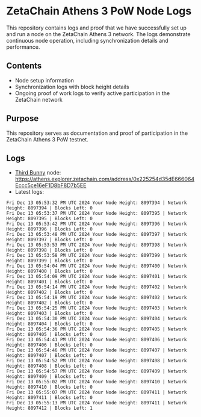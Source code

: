 # ZetaChain Athens 3 PoW Node Logs
This repository contains logs and proof that we have successfully set up and run a node on the ZetaChain Athens 3 network. The logs demonstrate continuous node operation, including synchronization details and performance.

## Contents
- Node setup information
- Synchronization logs with block height details
- Ongoing proof of work logs to verify active participation in the ZetaChain network

## Purpose
This repository serves as documentation and proof of participation in the ZetaChain Athens 3 PoW testnet.

## Logs

- [Third Bunny](https://thirdbunny.xyz/) node: https://athens.explorer.zetachain.com/address/0x225254d35dE666064Eccc5ce16eF1D8bF8D7b5EE
- Latest logs:
```
Fri Dec 13 05:53:32 PM UTC 2024 Your Node Height: 8097394 | Network Height: 8097394 | Blocks Left: 0
Fri Dec 13 05:53:37 PM UTC 2024 Your Node Height: 8097395 | Network Height: 8097395 | Blocks Left: 0
Fri Dec 13 05:53:42 PM UTC 2024 Your Node Height: 8097396 | Network Height: 8097396 | Blocks Left: 0
Fri Dec 13 05:53:48 PM UTC 2024 Your Node Height: 8097397 | Network Height: 8097397 | Blocks Left: 0
Fri Dec 13 05:53:53 PM UTC 2024 Your Node Height: 8097398 | Network Height: 8097398 | Blocks Left: 0
Fri Dec 13 05:53:58 PM UTC 2024 Your Node Height: 8097399 | Network Height: 8097399 | Blocks Left: 0
Fri Dec 13 05:54:04 PM UTC 2024 Your Node Height: 8097400 | Network Height: 8097400 | Blocks Left: 0
Fri Dec 13 05:54:09 PM UTC 2024 Your Node Height: 8097401 | Network Height: 8097401 | Blocks Left: 0
Fri Dec 13 05:54:14 PM UTC 2024 Your Node Height: 8097402 | Network Height: 8097402 | Blocks Left: 0
Fri Dec 13 05:54:19 PM UTC 2024 Your Node Height: 8097402 | Network Height: 8097402 | Blocks Left: 0
Fri Dec 13 05:54:25 PM UTC 2024 Your Node Height: 8097403 | Network Height: 8097403 | Blocks Left: 0
Fri Dec 13 05:54:30 PM UTC 2024 Your Node Height: 8097404 | Network Height: 8097404 | Blocks Left: 0
Fri Dec 13 05:54:36 PM UTC 2024 Your Node Height: 8097405 | Network Height: 8097405 | Blocks Left: 0
Fri Dec 13 05:54:41 PM UTC 2024 Your Node Height: 8097406 | Network Height: 8097406 | Blocks Left: 0
Fri Dec 13 05:54:46 PM UTC 2024 Your Node Height: 8097407 | Network Height: 8097407 | Blocks Left: 0
Fri Dec 13 05:54:52 PM UTC 2024 Your Node Height: 8097408 | Network Height: 8097408 | Blocks Left: 0
Fri Dec 13 05:54:57 PM UTC 2024 Your Node Height: 8097409 | Network Height: 8097409 | Blocks Left: 0
Fri Dec 13 05:55:02 PM UTC 2024 Your Node Height: 8097410 | Network Height: 8097410 | Blocks Left: 0
Fri Dec 13 05:55:07 PM UTC 2024 Your Node Height: 8097411 | Network Height: 8097411 | Blocks Left: 0
Fri Dec 13 05:55:13 PM UTC 2024 Your Node Height: 8097411 | Network Height: 8097412 | Blocks Left: 1
```

